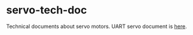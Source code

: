 # servo-tech-doc
 Technical documents about servo motors.
UART servo document is [here](./uart/README.md).